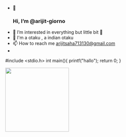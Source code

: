 - 👋 <h3>Hi, I’m @arijit-giorno</h3>
- 👀 I’m interested in everything but little bit 🍑 
- 🎉 I'm a otaku , a indian otaku
- 📫 How to reach me arijitsaha713130@gmail.com
- 
#include <stdio.h>
int main(){
printf("hallo");
return 0;
}

<!---
arijit-giorno/arijit-giorno is a ✨ special ✨ repository because its `README.md` (this file) appears on your GitHub profile.
You can click the Preview link to take a look at your changes.
--->


<img src="https://m.media-amazon.com/images/M/MV5BODM5NDYyYmUtNjAwNi00YWNjLWI0ZjctYjZkMjIwY2VkMzA0XkEyXkFqcGdeQXVyNDQxNjcxNQ@@._V1_.jpg" width="200">
                                                                                                                                                 


